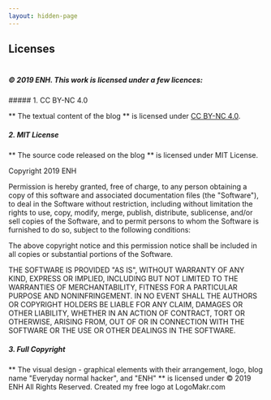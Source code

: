 ```yaml
---
layout: hidden-page
---
```

## Licenses
<div style="line-height:20%;"> <br> </div>

##### © 2019 ENH. This work is licensed under a few licences:

<div style="line-height:0%;"> <br> </div>
##### 1. CC BY-NC 4.0

** The textual content of the blog ** is licensed under [CC BY-NC 4.0](https://creativecommons.org/licenses/by-nc/4.0/).

##### 2. MIT License

** The source code released on the blog ** is licensed under MIT License.

Copyright 2019 ENH

Permission is hereby granted, free of charge, to any person obtaining a copy of this software and associated documentation 
files (the "Software"), to deal in the Software without restriction, including without limitation the rights to use, copy, 
modify, merge, publish, distribute, sublicense, and/or sell copies of the Software, and to permit persons to whom the 
Software is furnished to do so, subject to the following conditions:

The above copyright notice and this permission notice shall be included in all copies or substantial portions of the Software.

THE SOFTWARE IS PROVIDED "AS IS", WITHOUT WARRANTY OF ANY KIND, EXPRESS OR IMPLIED, INCLUDING BUT NOT LIMITED 
TO THE WARRANTIES OF MERCHANTABILITY, FITNESS FOR A PARTICULAR PURPOSE AND NONINFRINGEMENT. IN NO EVENT SHALL 
THE AUTHORS OR COPYRIGHT HOLDERS BE LIABLE FOR ANY CLAIM, DAMAGES OR OTHER LIABILITY, WHETHER IN AN ACTION OF CONTRACT, 
TORT OR OTHERWISE, ARISING FROM, OUT OF OR IN CONNECTION WITH THE SOFTWARE OR THE USE OR OTHER DEALINGS IN THE SOFTWARE.

##### 3. Full Copyright 

** The visual design - graphical elements with their arrangement, logo, blog name "Everyday normal hacker", and "ENH" ** is licensed under © 2019 ENH All Rights Reserved.
Created my free logo at LogoMakr.com 
